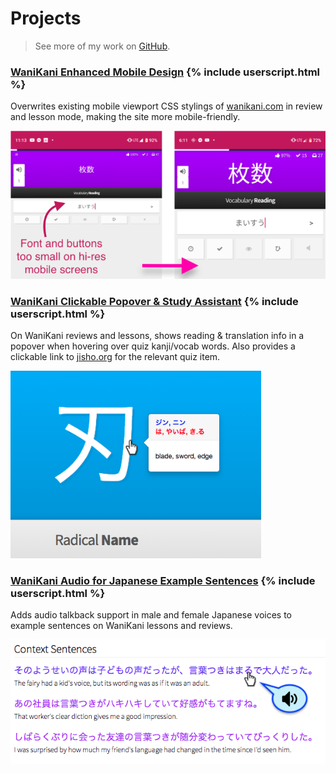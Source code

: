 <!--
---
layout: default
sass_file: projects
title: Projects
---
-->
<!-- <span class="github-icon rounded"><img class="rounded" alt="GitHub" src="assets/images/blacktocat.png"/></span> -->
# Projects
> See more of my work on <a href="http://www.github.com/tryforceful"><i class="fab fa-github"></i> GitHub</a>.

### [WaniKani Enhanced Mobile Design](https://gist.github.com/tryforceful/ff2c36baddf2a5029aa1cf03215d7880#file-tryf-wk-enhnaced-mobile-css-userscript-js) {% include userscript.html %}
Overwrites existing mobile viewport CSS stylings of [wanikani.com](http://www.wanikani.com) in review and lesson mode, making the site more mobile-friendly.

<img class="d-block mx-auto img-themed img-fluid" style="max-height: 300px" src="assets/images/wk/wk_mobile_css_4.png">

### [WaniKani Clickable Popover &amp; Study Assistant](https://gist.github.com/tryforceful/5a2682f76b359ba283913eaebe34f8e6) {% include userscript.html %}
On WaniKani reviews and lessons, shows reading & translation info in a popover when hovering over quiz kanji/vocab words. Also provides a clickable link to [jisho.org](http://www.jisho.org) for the relevant quiz item.

<img class="d-block mx-auto img-themed img-fluid" style="max-height: 300px" src="assets/images/wk/wk_popover_3.png">

### [WaniKani Audio for Japanese Example Sentences](https://gist.github.com/tryforceful/e7c44b2e715ae3e7679b7e108d84d2b0) {% include userscript.html %}
Adds audio talkback support in male and female Japanese voices to example sentences on WaniKani lessons and reviews.

<img class="d-block mx-auto img-themed img-fluid" src="assets/images/wk/wk_audio.png">

<!--
### WaniKani Kanji Recognition Study Tool <span class="label label-default">Incomplete</span>
A tool based on WaniKani to help you practice recognizing kanji visually.
-->